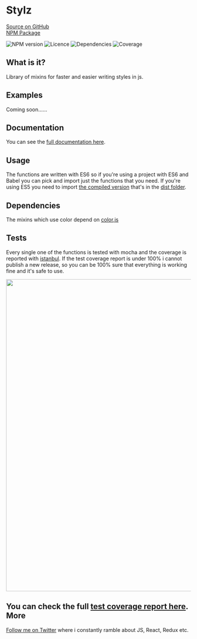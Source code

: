 # Stylz
[Source on GitHub](https://github.com/kitze/kitze-js-helpers)  
[NPM Package](https://www.npmjs.com/package/stylz)

![NPM version](https://img.shields.io/npm/v/stylz.svg)
![Licence](https://img.shields.io/npm/l/stylz.svg)
![Dependencies](https://img.shields.io/david/kitze/kitze-js-helpers.svg)
![Coverage](https://img.shields.io/codecov/c/github/kitze/stylz.svg)

What is it?
-------
Library of mixins for faster and easier writing styles in js.

Examples
-------
Coming soon......

Documentation
-------
You can see the [full documentation here](http://stylz.surge.sh/).

Usage
-------
The functions are written with ES6 so if you're using a project with ES6 and Babel you can pick and import just the functions that you need. If you're using ES5 you need to import [the compiled version](https://github.com/kitze/stylz/blob/master/dist/stylz.min.js) that's in the [dist folder](https://github.com/kitze/stylz/tree/master/dist).

Dependencies
-------
The mixins which use color depend on [color.js](https://www.npmjs.com/package/color)

Tests
-------
Every single one of the functions is tested with mocha and the coverage is reported with [istanbul](https://github.com/gotwarlost/istanbul).
If the test coverage report is under 100% i cannot publish a new release, so you can be 100% sure that everything is working fine and it's safe to use.

<img src="https://i.imgur.com/kGjoQKJ.png" width="850">

You can check the full [test coverage report here](http://stylz-coverage.surge.sh/src/mixins/index.html).
More
-------
[Follow me on Twitter](https://twitter.com/thekitze) where i constantly ramble about JS, React, Redux etc. 